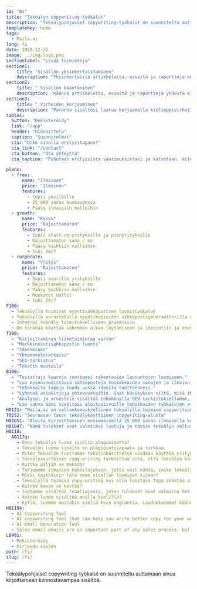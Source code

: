 ```yaml
---
id: "01"
title: "Tekoälyn copywriting-työkalut"
description: "Tekoälypohjaiset copywriting-työkalut on suunniteltu auttamaan sinua kirjoittamaan nopeasti sisältöä brändiäsi varten."
templateKey: home
tags:
  - Maila.ai
lang: fi
date: 2020-12-25
image: ../img/logo.png
sectionlabel: "Lisää toimintoja"
section1:
    title: "Sisällön yksinkertaistaminen"
    description: "Yksinkertaista artikkeleita, esseitä ja raportteja edistyneellä tekoälyllä."
section2:
    title: " Sisällön kääntäminen"
    description: "Käännä artikkeleita, esseitä ja raportteja yhdestä kielestä toiseen."
section3:
    title: " Virheiden korjaaminen"
    description: "Paranna sisältösi laatua korjaamalla kielioppivirheitä, kirjoitusvirheitä ja tyylivirheitä."
tables:
  button: "Rekisteröidy"
  link: "/app"
  header: "Hinnoittelu"
  caption: "Suunnitelmat"
  cta: "Onko sinulla erityistapaus?"
  cta_link: "/contact"
  cta_button: "Ota yhteyttä"
  cta_caption: "Puhutaan erityisistä vaatimuksistasi ja katsotaan, miten voimme auttaa sinua."

plans:
  - free:
      name: "Ilmainen"
      price: "Ilmainen"
      features:
        - Sopii yksilöille
        - 25 000 sanaa kuukaudessa
        - Pääsy ilmaisiin malleihin
  - growth:
      name: "Kasvu"
      price: "Rajoittamaton"
      features:
        - Sopii start-up-yrityksille ja pienyrityksille
        - Rajoittamaton sana / mo
        - Pääsy kaikkiin malleihin
        - tuki 24/7
  - corporate:
      name: "Yritys"
      price: "Rajoittamaton"
      features:
        - Sopii suurille yrityksille
        - Rajoittamaton sana / mo
        - Pääsy kaikkiin malleihin
        - Muokatut mallit
        - tuki 24/7
F100:
  - Tekoälyllä toimivat myyntisähköpostien luomistyökalut
  - Tekoälyllä varustetulla myyntikopioiden sähköpostigeneraattorilla voit luoda myyntiin tähtääviä sähköpostiviestejä, jotka motivoivat yleisösi ryhtymään toimiin. Syötä vain joitakin tuotetietoja, ja kehittynyt moottorimme luo markkinointiviestin, joka vie tuotteesi seuraavalle tasolle.
  - Integroi tekoäly toimitukselliseen prosessiin
  - On tärkeää käyttää vähemmän aikaa löytämiseen ja ideointiin ja enemmän aikaa todellisten tulosten tuottamiseen. Sisällyttämällä tekoälyalgoritmit toimitukselliseen prosessiin voit tuoda uusia ideoita liiketoimintaasi. olipa sinun sitten kirjoitettava blogikirjoitus, luotava sisältöä verkkosivustolle tai luotava markkinointisähköposti, alustamme voi auttaa sinua nopeuttamaan kirjoittamisprosessia.
T100:
  - "Kirjoittaminen liiketoimintaa varten"
  - "Markkinointisähköpostin luonti"
  - "Ideoiminen"
  - "Yhteenvetoratkaisu"
  - "SEO-tarkistus"
  - "Tekstin muotoilu"
B100:
  - "Testattuja kaavoja tuotteesi rakentavien lausuntojen luomiseen."
  - "Luo myynninedistäviä sähköposteja voimakkaiden sanojen ja ilmaisujen avulla."
  - "Tehokkaita tapoja tuoda uusia ideoita tuotteeseesi."
  - "Lyhennä asiakirjoja yhteenvetoihin. Saat käsityksen siitä, mitä ihmiset sanovat eri aiheista ilman, että heidät ylikuormittaisi."
  - "Analysoi ja arvostele sisältöä tehokkaalla SEO-tarkistuksellamme, joka on tietokoneavusteinen."
  - "Luo vahva ääni sisältösi aloitussivuille tehokkaiden työkalujen avulla."
H0121: "Maila.ai on vallankumouksellinen tekoälyllä toimiva copywriting- ja kirjoitusapualusta, jonka avulla voit tuottaa ammattilaistason sisältöä muutamassa minuutissa."
T0152: "Seuraavan tason tekoälykäyttöinen copywriting-alusta"
H01051: "Aloita kirjoittaminen ensimmäisellä 25 000 sanan ilmaisella kokeilukerralla ja katso, paraneeko työsi."
H01047: "Nämä tulokset ovat valmiiksi luotuja ja täysin tekoälyn valtuuttamia"
H0118:
  A0117q:
    - Onko tekoälyn luoma sisältö plagioimatta? 
    - Tekoälyn luoma sisältö on plagiointivapaata ja tarkkaa.
    - Miten tekoälyn tuottamaa tekstinkäsittelyä voidaan käyttää yrityksessä?
    - Tekoälyavusteinen copy-writing tarkoittaa sitä, että tekoälyä käytetään kirjoittamaan sisältöä yrityksellesi. Tämäntyyppistä copy-writingia voidaan käyttää yrityksesi moniin eri osa-alueisiin, kuten tuotekuvauksiin, sosiaalisen median päivityksiin, sähköpostin otsikkoriviin ja muuhun.
    - Kuinka paljon se maksaa?
    - Tarjoamme ilmaisen kokeilujakson, jotta voit nähdä, voiko tekoälymme auttaa sinua tuottamaan loistavaa sisältöä.
    - Miksi käyttäisin tätä oman sisällön luomisen sijaan?
    - Tekoälyllä toimiva copy-writing voi olla loistava tapa säästää aikaa, etenkin jos sinulla ei ole riittävästi henkilökuntaa. Automaattikirjoittaminen voi tuottaa sisältöä nopeammin kuin ihmiskirjoittaja.
    - Kuinka kauan se kestää?
    - Tuotamme sisältöä reaaliajassa, joten tulokset ovat valmiina heti. Koska kopioiden tuottamismoottorimme on täysin automatisoitu, voimme myös skaalata tuotoksemme tarpeittesi mukaan.
    - Voinko luoda sisältöä muilla kielillä?
    - Kyllä, tuemme muitakin kieliä kuin englantia. Laadukkaimmat käännökset ovat tällä hetkellä saatavilla englanniksi.
H01194: 
  - AI Copywriting Tool
  - AI copywriting tool that can help you write better copy for your website or marketing campaign.
  - AI Email Generation Tool
  - Sales email emails are an important part of any sales process, but they can be difficult to write. An AI email tool could help you write sales email emails that are more effective and more likely to result in sales.
L0401:
  - Rekisteröidy
  - Kirjaudu sisään
path: /fi/
slug: /fi/
---
```



Tekoälypohjaiset copywriting-työkalut on suunniteltu auttamaan sinua kirjoittamaan kiinnostavampaa sisältöä.